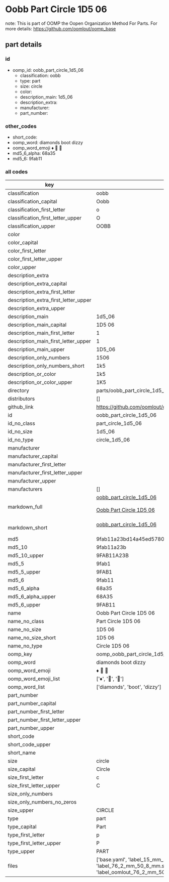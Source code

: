 # Oobb Part Circle 1D5 06  

note: This is part of OOMP the Oopen Organization Method For Parts. For more details: https://github.com/oomlout/oomp_base

##  part details





### id
* oomp_id: oobb_part_circle_1d5_06
  * classification: oobb
  * type: part
  * size: circle
  * color: 
  * description_main: 1d5_06
  * description_extra: 
  * manufacturer: 
  * part_number: 

### other_codes
* short_code: 
* oomp_word: diamonds boot dizzy
* oomp_word_emoji :diamonds: :boot: :dizzy:
* md5_6_alpha: 68a35
* md5_6: 9fab11

### all codes 
| key | value |  
| --- | --- |  
| classification | oobb |  
| classification_capital | Oobb |  
| classification_first_letter | o |  
| classification_first_letter_upper | O |  
| classification_upper | OOBB |  
| color |  |  
| color_capital |  |  
| color_first_letter |  |  
| color_first_letter_upper |  |  
| color_upper |  |  
| description_extra |  |  
| description_extra_capital |  |  
| description_extra_first_letter |  |  
| description_extra_first_letter_upper |  |  
| description_extra_upper |  |  
| description_main | 1d5_06 |  
| description_main_capital | 1D5 06 |  
| description_main_first_letter | 1 |  
| description_main_first_letter_upper | 1 |  
| description_main_upper | 1D5_06 |  
| description_only_numbers | 1506 |  
| description_only_numbers_short | 1k5 |  
| description_or_color | 1k5 |  
| description_or_color_upper | 1K5 |  
| directory | parts/oobb_part_circle_1d5_06 |  
| distributors | [] |  
| github_link | https://github.com/oomlout/oomlout_oomp_part_src/tree/main/parts/oobb_part_circle_1d5_06/working |  
| id | oobb_part_circle_1d5_06 |  
| id_no_class | part_circle_1d5_06 |  
| id_no_size | 1d5_06 |  
| id_no_type | circle_1d5_06 |  
| manufacturer |  |  
| manufacturer_capital |  |  
| manufacturer_first_letter |  |  
| manufacturer_first_letter_upper |  |  
| manufacturer_upper |  |  
| manufacturers | [] |  
| markdown_full | [oobb_part_circle_1d5_06](https://github.com/oomlout/oomlout_oomp_part_src/tree/main/parts/oobb_part_circle_1d5_06/working)<br>[](https://github.com/oomlout/oomlout_oomp_part_src/tree/main/parts/oobb_part_circle_1d5_06/working)<br>[Oobb Part Circle 1D5 06](https://github.com/oomlout/oomlout_oomp_part_src/tree/main/parts/oobb_part_circle_1d5_06/working)<br><br> |  
| markdown_short | [oobb_part_circle_1d5_06](https://github.com/oomlout/oomlout_oomp_part_src/tree/main/parts/oobb_part_circle_1d5_06/working)<br><br> |  
| md5 | 9fab11a23bd14a45ed5780355aff7e03 |  
| md5_10 | 9fab11a23b |  
| md5_10_upper | 9FAB11A23B |  
| md5_5 | 9fab1 |  
| md5_5_upper | 9FAB1 |  
| md5_6 | 9fab11 |  
| md5_6_alpha | 68a35 |  
| md5_6_alpha_upper | 68A35 |  
| md5_6_upper | 9FAB11 |  
| name | Oobb Part Circle 1D5 06 |  
| name_no_class | Part Circle 1D5 06 |  
| name_no_size | 1D5 06 |  
| name_no_size_short | 1D5 06 |  
| name_no_type | Circle 1D5 06 |  
| oomp_key | oomp_oobb_part_circle_1d5_06 |  
| oomp_word | diamonds boot dizzy |  
| oomp_word_emoji | :diamonds: :boot: :dizzy: |  
| oomp_word_emoji_list | [':diamonds:', ':boot:', ':dizzy:'] |  
| oomp_word_list | ['diamonds', 'boot', 'dizzy'] |  
| part_number |  |  
| part_number_capital |  |  
| part_number_first_letter |  |  
| part_number_first_letter_upper |  |  
| part_number_upper |  |  
| short_code |  |  
| short_code_upper |  |  
| short_name |  |  
| size | circle |  
| size_capital | Circle |  
| size_first_letter | c |  
| size_first_letter_upper | C |  
| size_only_numbers |  |  
| size_only_numbers_no_zeros |  |  
| size_upper | CIRCLE |  
| type | part |  
| type_capital | Part |  
| type_first_letter | p |  
| type_first_letter_upper | P |  
| type_upper | PART |  
| files | ['base.yaml', 'label_15_mm_30_mm.pdf', 'label_15_mm_30_mm.svg', 'label_76_2_mm_50_8_mm.pdf', 'label_76_2_mm_50_8_mm.svg', 'label_oomlout_76_2_mm_50_8_mm.pdf', 'label_oomlout_76_2_mm_50_8_mm.svg', 'readme.md', 'working.json', 'working.yaml'] |  
